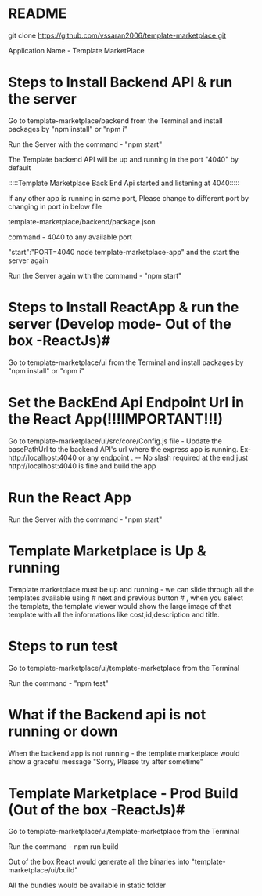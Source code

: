 # README #

git clone https://github.com/vssaran2006/template-marketplace.git

Application Name - Template MarketPlace


# Steps to Install Backend API & run the server #

Go to template-marketplace/backend from the Terminal and install packages by "npm install" or "npm i"

Run the Server with the command - "npm start"

The Template backend API will be up and running in the port "4040" by default 

:::::Template Marketplace Back End Api started and listening at 4040:::::

If any other app is running in same port, Please change to different port by changing in port in below file 

template-marketplace/backend/package.json 

command - 4040 to any available port

"start":"PORT=4040 node template-marketplace-app" and the start the server again 

Run the Server again with the command - "npm start"

# Steps to Install ReactApp & run the server (Develop mode- Out of the box -ReactJs)#

Go to template-marketplace/ui from the Terminal and install packages by "npm install" or "npm i"

# Set the BackEnd Api Endpoint Url in the React App(!!!IMPORTANT!!!) #

Go to template-marketplace/ui/src/core/Config.js file - Update the basePathUrl to the backend API's url where the express app is running.
Ex- http://localhost:4040 or any endpoint . -- No slash required at the end just http://localhost:4040 is fine and build the app


# Run the  React App #

Run the Server with the command - "npm start"

# Template Marketplace is Up & running #

Template marketplace must be up and running - we can slide through all the templates available using # next and previous button # , when you select the template,  the template viewer would show the large image of that template with all the informations like cost,id,description and title.

# Steps to run test #
Go to template-marketplace/ui/template-marketplace from the Terminal

Run the command - "npm test"

# What if the Backend api is not running or down #

When the backend app is not running - the template marketplace would show a graceful message "Sorry, Please try after sometime"

# Template Marketplace - Prod Build (Out of the box -ReactJs)#

Go to template-marketplace/ui/template-marketplace from the Terminal

Run the command - npm run build 

Out of the box React would generate all the binaries into "template-marketplace/ui/build"

All the bundles would be available in static folder 
